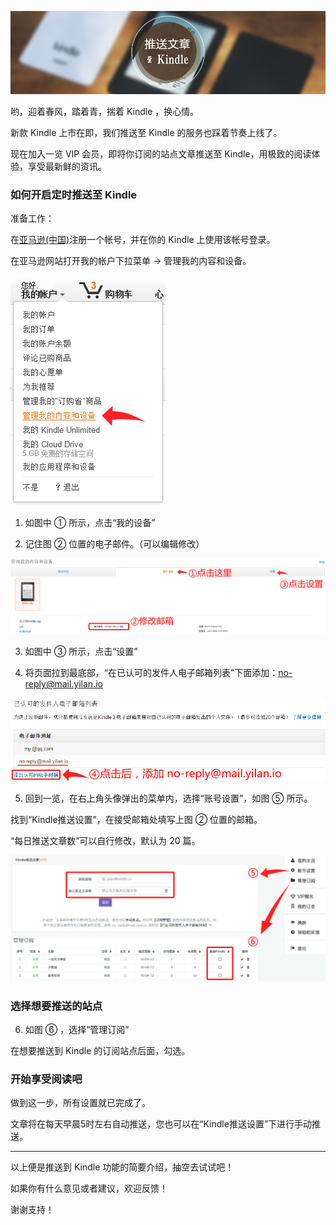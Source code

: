 ![Banner](/img/8/8-Banner.png)

哟，迎着春风，踏着青，揣着 Kindle ，换心情。

新款 Kindle 上市在即，我们推送至 Kindle 的服务也踩着节奏上线了。

现在加入一览 VIP 会员，即将你订阅的站点文章推送至 Kindle，用极致的阅读体验，享受最新鲜的资讯。

### 如何开启定时推送至 Kindle

准备工作：

在[亚马逊(中国)](http://www.amazon.cn)注册一个帐号，并在你的 Kindle 上使用该帐号登录。

在亚马逊网站打开我的帐户下拉菜单 -> 管理我的内容和设备。

![我的账户](/img/8/8-amazon-accountbox.png)

1. 如图中 ① 所示，点击“我的设备”

2. 记住图 ② 位置的电子邮件。（可以编辑修改）

![我的设备](/img/8/8-my-device.png)

3. 如图中 ③ 所示，点击“设置”

4. 将页面拉到最底部，“在已认可的发件人电子邮箱列表”下面添加：no-reply@mail.yilan.io

![我的设置](/img/8/8-my-setting-add-mail.png)

5. 回到一览，在右上角头像弹出的菜单内，选择“账号设置”，如图 ⑤ 所示。

找到“Kindle推送设置”，在接受邮箱处填写上图 ② 位置的邮箱。

“每日推送文章数”可以自行修改，默认为 20 篇。

![筛选已订阅的站点](/img/8/8-yilan-kindle-setting.png)


### 选择想要推送的站点

6. 如图 ⑥ ，选择“管理订阅”

在想要推送到 Kindle 的订阅站点后面，勾选。

### 开始享受阅读吧

做到这一步，所有设置就已完成了。

文章将在每天早晨5时左右自动推送，您也可以在“Kindle推送设置”下进行手动推送。


---


以上便是推送到 Kindle 功能的简要介绍，抽空去试试吧！

如果你有什么意见或者建议，欢迎反馈！

谢谢支持！
